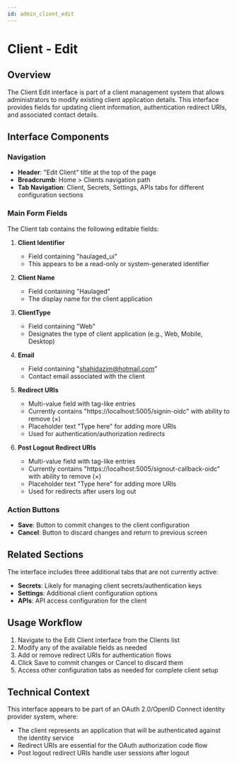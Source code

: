 ```yaml
---
id: admin_client_edit
---
```


# Client - Edit

## Overview
The Client Edit interface is part of a client management system that allows administrators to modify existing client application details. This interface provides fields for updating client information, authentication redirect URIs, and associated contact details.

## Interface Components

### Navigation
- **Header**: "Edit Client" title at the top of the page
- **Breadcrumb**: Home > Clients navigation path
- **Tab Navigation**: Client, Secrets, Settings, APIs tabs for different configuration sections

### Main Form Fields
The Client tab contains the following editable fields:

1. **Client Identifier**
   - Field containing "haulaged_ui"
   - This appears to be a read-only or system-generated identifier

2. **Client Name**
   - Field containing "Haulaged"
   - The display name for the client application

3. **ClientType**
   - Field containing "Web"
   - Designates the type of client application (e.g., Web, Mobile, Desktop)

4. **Email**
   - Field containing "shahidazim@hotmail.com"
   - Contact email associated with the client

5. **Redirect URIs**
   - Multi-value field with tag-like entries
   - Currently contains "https://localhost:5005/signin-oidc" with ability to remove (×)
   - Placeholder text "Type here" for adding more URIs
   - Used for authentication/authorization redirects

6. **Post Logout Redirect URIs**
   - Multi-value field with tag-like entries
   - Currently contains "https://localhost:5005/signout-callback-oidc" with ability to remove (×)
   - Placeholder text "Type here" for adding more URIs
   - Used for redirects after users log out

### Action Buttons
- **Save**: Button to commit changes to the client configuration
- **Cancel**: Button to discard changes and return to previous screen

## Related Sections
The interface includes three additional tabs that are not currently active:
- **Secrets**: Likely for managing client secrets/authentication keys
- **Settings**: Additional client configuration options
- **APIs**: API access configuration for the client

## Usage Workflow
1. Navigate to the Edit Client interface from the Clients list
2. Modify any of the available fields as needed
3. Add or remove redirect URIs for authentication flows
4. Click Save to commit changes or Cancel to discard them
5. Access other configuration tabs as needed for complete client setup

## Technical Context
This interface appears to be part of an OAuth 2.0/OpenID Connect identity provider system, where:
- The client represents an application that will be authenticated against the identity service
- Redirect URIs are essential for the OAuth authorization code flow
- Post logout redirect URIs handle user sessions after logout
